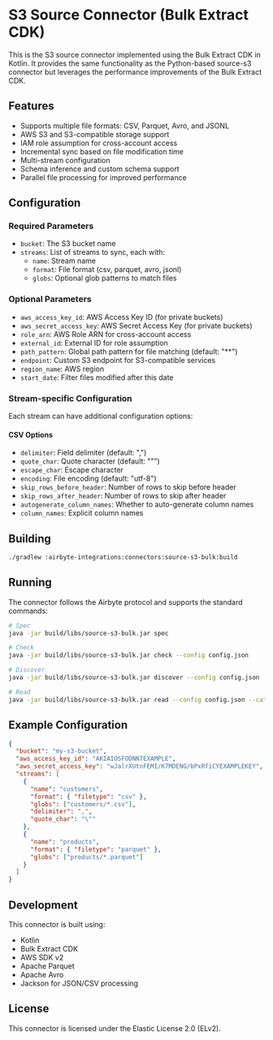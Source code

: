 # S3 Source Connector (Bulk Extract CDK)

This is the S3 source connector implemented using the Bulk Extract CDK in Kotlin. It provides the same functionality as the Python-based source-s3 connector but leverages the performance improvements of the Bulk Extract CDK.

## Features

- Supports multiple file formats: CSV, Parquet, Avro, and JSONL
- AWS S3 and S3-compatible storage support
- IAM role assumption for cross-account access
- Incremental sync based on file modification time
- Multi-stream configuration
- Schema inference and custom schema support
- Parallel file processing for improved performance

## Configuration

### Required Parameters

- `bucket`: The S3 bucket name
- `streams`: List of streams to sync, each with:
  - `name`: Stream name
  - `format`: File format (csv, parquet, avro, jsonl)
  - `globs`: Optional glob patterns to match files

### Optional Parameters

- `aws_access_key_id`: AWS Access Key ID (for private buckets)
- `aws_secret_access_key`: AWS Secret Access Key (for private buckets)
- `role_arn`: AWS Role ARN for cross-account access
- `external_id`: External ID for role assumption
- `path_pattern`: Global path pattern for file matching (default: "**")
- `endpoint`: Custom S3 endpoint for S3-compatible services
- `region_name`: AWS region
- `start_date`: Filter files modified after this date

### Stream-specific Configuration

Each stream can have additional configuration options:

#### CSV Options
- `delimiter`: Field delimiter (default: ",")
- `quote_char`: Quote character (default: "\"")
- `escape_char`: Escape character
- `encoding`: File encoding (default: "utf-8")
- `skip_rows_before_header`: Number of rows to skip before header
- `skip_rows_after_header`: Number of rows to skip after header
- `autogenerate_column_names`: Whether to auto-generate column names
- `column_names`: Explicit column names

## Building

```bash
./gradlew :airbyte-integrations:connectors:source-s3-bulk:build
```

## Running

The connector follows the Airbyte protocol and supports the standard commands:

```bash
# Spec
java -jar build/libs/source-s3-bulk.jar spec

# Check
java -jar build/libs/source-s3-bulk.jar check --config config.json

# Discover
java -jar build/libs/source-s3-bulk.jar discover --config config.json

# Read
java -jar build/libs/source-s3-bulk.jar read --config config.json --catalog catalog.json --state state.json
```

## Example Configuration

```json
{
  "bucket": "my-s3-bucket",
  "aws_access_key_id": "AKIAIOSFODNN7EXAMPLE",
  "aws_secret_access_key": "wJalrXUtnFEMI/K7MDENG/bPxRfiCYEXAMPLEKEY",
  "streams": [
    {
      "name": "customers",
      "format": { "filetype": "csv" },
      "globs": ["customers/*.csv"],
      "delimiter": ",",
      "quote_char": "\""
    },
    {
      "name": "products",
      "format": { "filetype": "parquet" },
      "globs": ["products/*.parquet"]
    }
  ]
}
```

## Development

This connector is built using:
- Kotlin
- Bulk Extract CDK
- AWS SDK v2
- Apache Parquet
- Apache Avro
- Jackson for JSON/CSV processing

## License

This connector is licensed under the Elastic License 2.0 (ELv2).